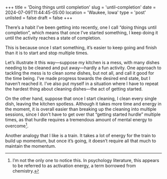 +++
title = 'Doing things until completion'
slug = 'until-completion'
date = 2024-07-09T11:44:45-05:00
location = 'Waukee, Iowa'
type = 'post'
unlisted = false
draft = false
+++

There’s a habit I’ve been getting into recently, one I call “doing things until completion”, which means that once I’ve started something, I keep doing it until the activity reaches a state of completion.

This is because once I start something, it’s easier to keep going and finish than it is to start and stop multiple times.

Let’s illustrate it this way—suppose my kitchen is a mess, with many dishes needing to be cleaned and put away—hardly a fun activity. One approach to tackling the mess is to clean *some* dishes, but not all, and call it good for the time being. I’ve made progress towards the desired end state, but I haven’t reached it. I’ve also put myself in a situation where I have to repeat the hardest thing about cleaning dishes—the act of getting started.

On the other hand, suppose that once I start cleaning, I clean every single dish, leaving the kitchen spotless. Although it takes more time and energy in the moment, it is overall easier than breaking up the cleaning into multiple sessions, since I don’t have to get over that “getting started hurdle” multiple times, as that hurdle requires a tremendous amount of mental energy to overcome[^1].

[^1]: I’m not the only one to notice this. In psychology literature, this appears to be referred to as activation energy, a term borrowed from chemistry.

Another analogy that I like is a train. It takes a lot of energy for the train to build up momentum, but once it’s going, it doesn’t require all that much to maintain the momentum.
